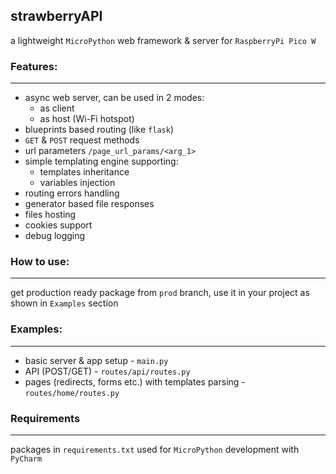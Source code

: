 ## strawberryAPI 

a lightweight `MicroPython` web framework & server for `RaspberryPi Pico W`

### Features:

---
- async web server, can be used in 2 modes:
  - as client
  - as host (Wi-Fi hotspot)
- blueprints based routing (like `flask`)
- `GET` & `POST` request methods
- url parameters `/page_url_params/<arg_1>`
- simple templating engine supporting:
  - templates inheritance
  - variables injection
- routing errors handling
- generator based file responses
- files hosting
- cookies support
- debug logging

### How to use:

---
get production ready package from `prod` branch, use it in your project as shown in `Examples` section

### Examples:

---
- basic server & app setup - `main.py`
- API (POST/GET) - `routes/api/routes.py`
- pages (redirects, forms etc.) with templates parsing - `routes/home/routes.py`


### Requirements

---
packages in `requirements.txt` used for `MicroPython` development with `PyCharm`
